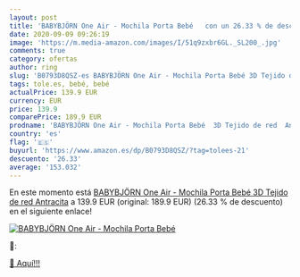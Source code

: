 ```yaml
---
layout: post
title: 'BABYBJÖRN One Air - Mochila Porta Bebé   con un 26.33 % de descuento'
date: 2020-09-09 09:26:19
image: 'https://m.media-amazon.com/images/I/51q9zxbr6GL._SL200_.jpg'
comments: true
category: ofertas
author: ring
slug: 'B0793D8QSZ-es BABYBJÖRN One Air - Mochila Porta Bebé 3D Tejido de red...'
tags: tole.es, bebé, bebé
actualPrice: 139.9 EUR
currency: EUR
price: 139.9
comparePrice: 189.9 EUR
prodname: 'BABYBJÖRN One Air - Mochila Porta Bebé  3D Tejido de red  Antracita'
country: 'es'
flag: '🇪🇸'
buyurl: 'https://www.amazon.es/dp/B0793D8QSZ/?tag=tolees-21'
descuento: '26.33'
average: '153.032'
---
```


En este momento está [BABYBJÖRN One Air - Mochila Porta Bebé  3D Tejido de red  Antracita](https://www.amazon.es/dp/B0793D8QSZ/?tag=tolees-21) a 139.9 EUR (original: 189.9 EUR) (26.33 %  de descuento) en el siguiente enlace!

[![BABYBJÖRN One Air - Mochila Porta Bebé  ](https://m.media-amazon.com/images/I/51q9zxbr6GL._SL200_.jpg)](https://www.amazon.es/dp/B0793D8QSZ/?tag=tolees-21)

🔎:


[🛒 Aquí!!!](https://www.amazon.es/dp/B0793D8QSZ/?tag=tolees-21)
